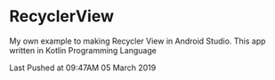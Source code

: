 # RecyclerView
My own example to making Recycler View in Android Studio.
This app written in Kotlin Programming Language

Last Pushed at
09:47AM 05 March 2019

